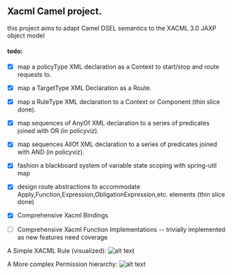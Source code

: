 
## Xacml Camel project. ##

this project aims to adapt Camel DSEL semantics to the XACML 3.0 JAXP object model 

#### todo: ####

- [x] map a policyType XML declaration as a Context to start/stop and route requests to.
- [x] map a TargetType XML Declaration as a Route.
- [x] map a RuleType XML declaration to a Context or Component (thin slice done).
- [x] map sequences of AnyOf XML declaration to a series of predicates joined with OR (in policyviz).
- [x] map sequences AllOf XML declaration to a series of predicates joined with AND (in policyviz).
- [x] fashion a blackboard system of variable state scoping with spring-util map
- [x] design route abstractions to accommodate Apply,Function,Expression,ObligationExpression,etc. elements (thin slice done)
- [x] Comprehensive Xacml Bindings
- [ ] Comprehensive Xacml Function Implementations -- trivially implemented as new features need coverage


A Simple XACML Rule (visualized):
![alt text](https://cloud.githubusercontent.com/assets/73514/5986262/c5e29686-a8a6-11e4-82ba-741a98c41ce5.png "Simple Example")

A More complex Permission hierarchy:
![alt text](https://cloud.githubusercontent.com/assets/73514/6047457/ae3c3616-ac5e-11e4-93c5-fe912bfb6156.png "Complex XACML Rules")

 
